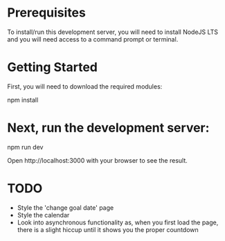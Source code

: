 # Prerequisites

To install/run this development server, you will need to install NodeJS LTS and you will need access to a command prompt or terminal.

# Getting Started

First, you will need to download the required modules:

npm install

# Next, run the development server:

npm run dev

Open http://localhost:3000 with your browser to see the result.

# TODO

- Style the 'change goal date' page
- Style the calendar
- Look into asynchronous functionality as, when you first load the page, there is a slight hiccup until it shows you the proper countdown
